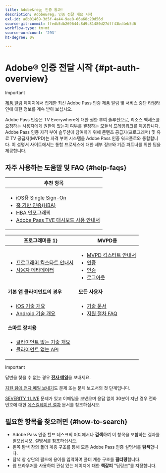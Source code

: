 ```yaml
---
title: Adobe&reg; 인증 통과!
description: Adobe&reg; 인증 전달 개요 시작
exl-id: a8b01469-3d5f-4a44-9ae8-06a68c29d56d
source-git-commit: ffedb5db269644c8d9c81480d27dff43bd4eb5d6
workflow-type: tm+mt
source-wordcount: '293'
ht-degree: 0%

---
```


# Adobe® 인증 전달 시작 {#pt-auth-overview}

>[!IMPORTANT]
>
> [제품 알림](/help/authentication/product-announcements.md) 페이지에서 집계한 최신 Adobe Pass 인증 제품 알림 및 서비스 중단 타임라인에 대한 정보를 계속 받아 보십시오.

Adobe Pass 인증은 TV Everywhere에 대한 권한 부여 솔루션으로, 리소스 액세스를 요청하는 사용자에게 권한이 있는지 여부를 결정하는 모듈식 프레임워크를 제공합니다. Adobe Pass 인증 자격 부여 솔루션에 참여하기 위해 콘텐츠 공급자(프로그래머) 및 유료 TV 공급자(MVPD)는 자격 부여 시스템을 Adobe Pass 인증 워크플로와 통합합니다. 이 설명서 사이트에서는 통합 프로세스에 대한 세부 정보와 기존 파트너를 위한 팁을 제공합니다.

## 자주 사용하는 도움말 및 FAQ {#help-faqs}

| **추천 항목** |
|-------------------------------------------------------------------------------------------------------------------------------------------------------------------------------------------------------------------------------------------------------------------------------------------------------------------------------------------------------------------------------------------------------------------------------------------------------------------------------------------------------------------------------------------------------------------------------------------------------------------------------------------------------------------------------------------------------------------------------|
| <ul><li>[iOS용 Single Sign-On](/help/authentication/integration-guide-programmers/features-standard/sso-access/partner-sso/apple-sso/apple-sso-overview.md)</li><li>[홈 기반 인증(HBA)](/help/authentication/integration-guide-programmers/features-standard/hba-access/home-based-authentication.md)</li><li>[HBA 인포그래픽](https://dzf8vqv24eqhg.cloudfront.net/userfiles/258/326/ckfinder/files/AdobeNewsletterHBA.pdf)</li><li>[Adobe Pass TVE 대시보드 사용 안내서](/help/authentication/user-guide-tve-dashboard/tve-dashboard-overview.md)</li></ul> |

| 프로그래머용 **1}** | **MVPD용** |
|--------------------------------------------------------------------------------------------------------------------------------------------------------------------------------------------------------------------------------------------------------------------------------|-----------------------------------------------------------------------------------------------------------------------------------------------------------------------------------------------------------------------------------------------------------------------------------------------------------------------------------------------------------------------|
| <ul><li>[프로그래머 킥스타트 안내서](/help/authentication/kickstart/programmer-kickstart-guide.md)</li><li>[사용자 메타데이터](/help/authentication/integration-guide-programmers/legacy/rest-api-v1/apis/user-metadata.md)</li></ul> | <ul><li>[MVPD 킥스타트 안내서](/help/authentication/kickstart/mvpd-kickstart-guide.md)</li><li>[인증](/help/authentication/integration-guide-mvpds/authn-usecase.md)</li><li>[인증](/help/authentication/integration-guide-mvpds/authz-usecase.md)</li><li>[로그아웃](/help/authentication/integration-guide-mvpds/usecase-mvpd-logout.md)</li></ul> |
| **기본 앱 클라이언트의 경우** | **모든 사용자** |
| <ul><li>[iOS 기술 개요](/help/authentication/integration-guide-programmers/legacy/sdks/ios-tvos-sdk/iostvos-sdk-overview.md)</li><li>[Android 기술 개요](/help/authentication/integration-guide-programmers/legacy/sdks/android-sdk/android-sdk-overview.md)</li></ul> | <ul><li>[기술 문서](/help/authentication/kickstart/technical-paper.md)</li><li>[지원 절차 FAQ](/help/authentication/kickstart/support-procedures-faqs.md)</li></ul> |
| **스마트 장치용** |                                                                                                                                                                                                                                                                                                                                                                       |
| <ul><li>[클라이언트 없는 기술 개요](/help/authentication/integration-guide-programmers/legacy/rest-api-v1/rest-api-overview.md)</li><li>[클라이언트 없는 API](/help/authentication/integration-guide-programmers/legacy/rest-api-v1/rest-api-reference.md)</li></ul> |                                                                                                                                                                                                                                                                                                                                                                       |

>[!IMPORTANT]
>
> 답변을 찾을 수 없는 경우 [**전자 메일**](mailto:tve-support@adobe.com)&#x200B;을 보내세요.
>
> [지원 팀에 전자 메일 보내기](mailto:tve-support@adobe.com)도 문제 또는 문제 보고서의 첫 단계입니다.
>
> [SEVERITY 1 LIVE](/help/authentication/kickstart/support-procedures-faqs.md) 문제가 있고 이메일을 보냈으며 응답 없이 30분이 지난 경우 전화 번호에 대한 [에스컬레이션 절차](/help/authentication/kickstart/support-procedures-faqs.md) 문서를 참조하십시오.

## 필요한 항목을 찾으려면 {#how-to-search}

* Adobe Pass 인증 헬프 데스크의 어디에서나 **검색**하여 이 항목을 포함하는 결과를 얻으십시오.
설명서를 참조하십시오.
* 왼쪽 탐색 창의 폴더 계층 구조를 통해 모든 Adobe Pass 인증 설명서를 **탐색**&#x200B;합니다.
* 탐색 창 상단의 필드에 용어를 입력하여 폴더 계층 구조를 **필터링**&#x200B;합니다.
* 웹 브라우저를 사용하여 관심 있는 페이지에 대한 **책갈피** &quot;딥링크&quot;를 지정합니다.
